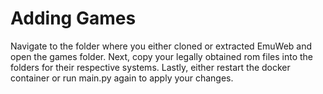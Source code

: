 # Adding Games

Navigate to the folder where you either cloned or extracted EmuWeb and open the games folder. Next, copy your legally obtained rom files into the folders for their respective systems. Lastly, either restart the docker container or run main.py again to apply your changes.
